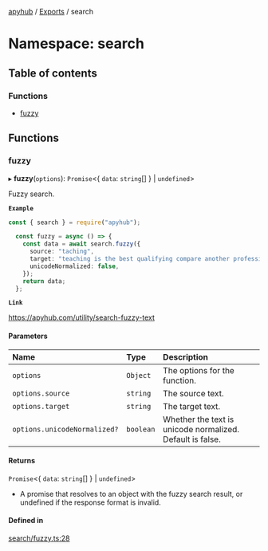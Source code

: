 [apyhub](../README.md) / [Exports](../modules.md) / search

# Namespace: search

## Table of contents

### Functions

- [fuzzy](search.md#fuzzy)

## Functions

### fuzzy

▸ **fuzzy**(`options`): `Promise`<{ `data`: `string`[]  } \| `undefined`\>

Fuzzy search.

**`Example`**

```ts
const { search } = require("apyhub");

  const fuzzy = async () => {
    const data = await search.fuzzy({
      source: "taching",
      target: "teaching is the best qualifying compare another profession",
      unicodeNormalized: false,
    });
    return data;
  };
```

**`Link`**

https://apyhub.com/utility/search-fuzzy-text

#### Parameters

| Name | Type | Description |
| :------ | :------ | :------ |
| `options` | `Object` | The options for the function. |
| `options.source` | `string` | The source text. |
| `options.target` | `string` | The target text. |
| `options.unicodeNormalized?` | `boolean` | Whether the text is unicode normalized. Default is false. |

#### Returns

`Promise`<{ `data`: `string`[]  } \| `undefined`\>

- A promise that resolves to
  an object with the fuzzy search result, or undefined if the response format
  is invalid.

#### Defined in

[search/fuzzy.ts:28](https://github.com/apyhub/apyhub.js/blob/d7767a2/src/search/fuzzy.ts#L28)
